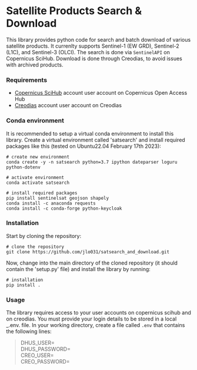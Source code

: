 # Satellite Products Search & Download

This library provides python code for search and batch download of various satellite products. It currenlty supports Sentinel-1 (EW GRD), Sentinel-2 (L1C), and Sentinel-3 (OLCI). The search is done via `SentinelAPI` on Copernicus SciHub. Download is done through Creodias, to avoid issues with archived products.


### Requirements

- [Copernicus SciHub] account user account on Copernicus Open Access Hub
- [Creodias] account user account on Creodias


### Conda environment
It is recommended to setup a virtual conda environment to install this library. Create a virtual environment called 'satsearch' and install required packages like this (tested on Ubuntu22.04 February 17th 2023):

    # create new environment
    conda create -y -n satsearch python=3.7 ipython dateparser loguru python-dotenv

    # activate environment
    conda activate satsearch
    
    # install required packages
    pip install sentinelsat geojson shapely
    conda install -c anaconda requests
    conda install -c conda-forge python-keycloak


### Installation

Start by cloning the repository:

    # clone the repository
    git clone https://github.com/jlo031/satsearch_and_download.git

Now, change into the main directory of the cloned repository (it should contain the 'setup.py' file) and install the library by running:

    # installation
    pip install .



### Usage

The library requires access to your user accounts on copernicus scihub and on creodias. You must provide your login details to be stored in a local _.env. file. In your working directory, create a file called `.env` that contains the following lines:
    
>DHUS_USER=<your-scihub-username>  
>DHUS_PASSWORD=<your-scihub-password>  
>CREO_USER=<your-creodias-username>  
>CREO_PASSWORD=<your-creodias-password>





[Copernicus SciHub]: https://scihub.copernicus.eu/dhus/#/home
[Creodias]:https://creodias.eu/
